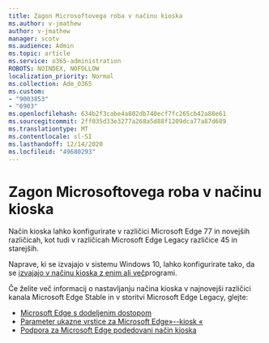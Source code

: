 ```yaml
---
title: Zagon Microsoftovega roba v načinu kioska
ms.author: v-jmathew
author: v-jmathew
manager: scotv
ms.audience: Admin
ms.topic: article
ms.service: o365-administration
ROBOTS: NOINDEX, NOFOLLOW
localization_priority: Normal
ms.collection: Adm_O365
ms.custom:
- "9003853"
- "6903"
ms.openlocfilehash: 634b2f3cabe4a802db740ecf7fc265cb42a88e61
ms.sourcegitcommit: 2ff035d33e3277a268a5d88f1209dca77a87d689
ms.translationtype: MT
ms.contentlocale: sl-SI
ms.lasthandoff: 12/14/2020
ms.locfileid: "49680293"
---
```

# <a name="run-microsoft-edge-in-kiosk-mode"></a>Zagon Microsoftovega roba v načinu kioska

Način kioska lahko konfigurirate v različici Microsoft Edge 77 in novejših različicah, kot tudi v različicah Microsoft Edge Legacy različice 45 in starejših.

Naprave, ki se izvajajo v sistemu Windows 10, lahko konfigurirate tako, da se [izvajajo v načinu kioska z enim ali več](https://go.microsoft.com/fwlink/?linkid=2133659)programi.

Če želite več informacij o nastavljanju načina kioska v najnovejši različici kanala Microsoft Edge Stable in v storitvi Microsoft Edge Legacy, glejte:

- [Microsoft Edge s dodeljenim dostopom](https://go.microsoft.com/fwlink/?linkid=2133494)
- [Parameter ukazne vrstice za Microsoft Edge»--kiosk «](https://go.microsoft.com/fwlink/?linkid=2133724)
- [Podpora za Microsoft Edge podedovani način kioska](https://go.microsoft.com/fwlink/?linkid=2133725)
